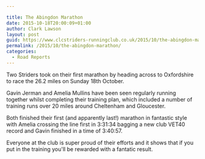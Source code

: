 ```yaml
---

title: The Abingdon Marathon
date: 2015-10-18T20:00:09+01:00
author: Clark Lawson
layout: post
guid: https://www.clcstriders-runningclub.co.uk/2015/10/the-abingdon-marathon/
permalink: /2015/10/the-abingdon-marathon/
categories:
  - Road Reports
---
```

Two Striders took on their first marathon by heading across to Oxfordshire to race the 26.2 miles on Sunday 18th October. <!--more-->

Gavin Jerman and Amelia Mullins have been seen regularly running together whilst completing their training plan, which included a number of training runs over 20 miles around Cheltenham and Gloucester.

Both finished their first (and apparently last!) marathon in fantastic style with Amelia crossing the line first in 3:31:34 bagging a new club VET40 record and Gavin finished in a time of 3:40:57.

Everyone at the club is super proud of their efforts and it shows that if you put in the training you'll be rewarded with a fantatic result.
